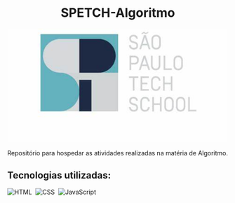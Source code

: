 <h1 align="center">SPETCH-Algoritmo</h1>

<p align="center">
  <img src="sptech.jpg" width="500">
</p>

Repositório para hospedar as atividades realizadas na matéria de Algoritmo.

## Tecnologias utilizadas:

![HTML](https://img.shields.io/badge/HTML-0D1117?style=for-the-badge&logo=html5&labelColor=0D1117)&nbsp;
![CSS](https://img.shields.io/badge/CSS-0D1117?style=for-the-badge&logo=CSS3&logoColor=1572B6&labelColor=0D1117)&nbsp;
![JavaScript](https://img.shields.io/badge/JavaScript-0D1117?style=for-the-badge&logo=javascript&labelColor=0D1117&textColor=0D1117)&nbsp;
